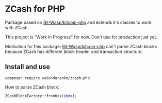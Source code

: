 # ZCash for PHP
Package based on [Bit-Wasp/bitcoin-php](https://github.com/Bit-Wasp/bitcoin-php) and extends it's classes to work with ZCash.

This project is "Work In Progress" for now. Don't use for production just yet.

Motivation for this package: [Bit-Wasp/bitcoin-php](https://github.com/Bit-Wasp/bitcoin-php) can't parse ZCash blocks because ZCash has different block header and transaction structure.

## Install and use
```
composer require vabondarenko/zcash-php
```

How to parse ZCash block:
```php
ZCashBlockFactory::fromHex($hex);
```